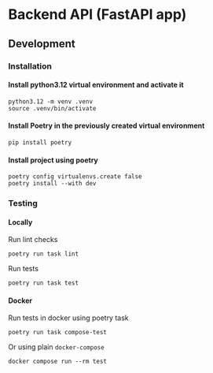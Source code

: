 # Backend API (FastAPI app)

## Development
### Installation
#### Install python3.12 virtual environment and activate it
```commandline
python3.12 -m venv .venv
source .venv/bin/activate
```
#### Install Poetry in the previously created virtual environment
```commandline
pip install poetry
```
#### Install project using poetry
```commandline
poetry config virtualenvs.create false
poetry install --with dev
```

### Testing
#### Locally
Run lint checks
```commandline
poetry run task lint
```
Run tests
```commandline
poetry run task test
```

#### Docker
Run tests in docker using poetry task 
```commandline
poetry run task compose-test
```
Or using plain `docker-compose`
```commandline
docker compose run --rm test
```
